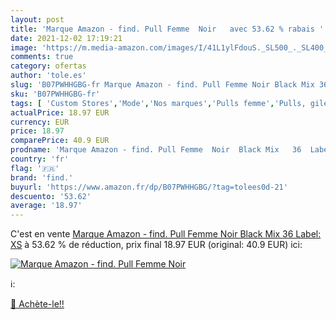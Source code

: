 ```yaml
---
layout: post
title: 'Marque Amazon - find. Pull Femme  Noir   avec 53.62 % rabais '
date: 2021-12-02 17:19:21
image: 'https://m.media-amazon.com/images/I/41L1ylFdouS._SL500_._SL400_.jpg'
comments: true
category: ofertas
author: 'tole.es'
slug: 'B07PWHHGBG-fr Marque Amazon - find. Pull Femme Noir Black Mix 36 Label: XS'
sku: 'B07PWHHGBG-fr'
tags: [ 'Custom Stores','Mode','Nos marques','Pulls femme','Pulls, gilets et sweats femme','Specialty Stores','Vêtements','Vêtements femme','find.', ]
actualPrice: 18.97 EUR
currency: EUR
price: 18.97
comparePrice: 40.9 EUR
prodname: 'Marque Amazon - find. Pull Femme  Noir  Black Mix   36  Label: XS'
country: 'fr'
flag: '🇫🇷'
brand: 'find.'
buyurl: 'https://www.amazon.fr/dp/B07PWHHGBG/?tag=tolees0d-21'
descuento: '53.62'
average: '18.97'
---
```


C'est en vente [Marque Amazon - find. Pull Femme  Noir  Black Mix   36  Label: XS](https://www.amazon.fr/dp/B07PWHHGBG/?tag=tolees0d-21)  à  53.62 % de réduction, prix final  18.97 EUR (original: 40.9 EUR) ici:

[![Marque Amazon - find. Pull Femme  Noir  ](https://m.media-amazon.com/images/I/41L1ylFdouS._SL500_._SL400_.jpg)](https://www.amazon.fr/dp/B07PWHHGBG/?tag=tolees0d-21)

ℹ️:


[🛒 Achète-le!!](https://www.amazon.fr/dp/B07PWHHGBG/?tag=tolees0d-21)
